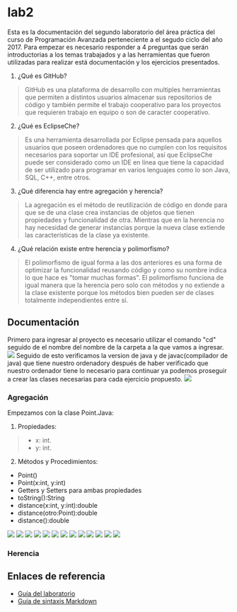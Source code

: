 # lab2
Esta es la documentación del segundo laboratorio del área práctica del curso de Programación Avanzada perteneciente a
el segudo ciclo del año 2017. Para empezar es necesario responder a 4 preguntas que serán introductorias a los
temas trabajados y a las herramientas que fueron utilizadas para realizar está documentación y los ejercicios presentados.
1. ¿Qué es GitHub?
> GitHub es una plataforma de desarrollo con multiples herramientas que permiten a distintos usuarios almacenar sus repositorios de código
> y también permite el trabajo cooperativo para los proyectos que requieren trabajo en equipo o son de caracter cooperativo.
2. ¿Qué es EclipseChe?
> Es una herramienta desarrollada por Eclipse pensada para aquellos usuarios que poseen ordenadores que no cumplen con los requisitos
> necesarios para soportar un IDE profesional, así que EclipseChe puede ser considerado como un IDE en línea que tiene la capacidad de
> ser utilizado para programar en varios lenguajes como lo son Java, SQL, C++, entre otros.
3. ¿Qué diferencia hay entre agregación y herencia?
> La agregación es el método de reutilización de código en donde para que se de una clase crea instancias de objetos que tienen
> propiedades y funcionalidad de otra. Mientras que en la herencia no hay necesidad de generar instancias porque la nueva clase
> extiende las características de la clase ya existente.
4. ¿Qué relación existe entre herencia y polimorfismo?
> El polimorfismo de igual forma a las dos anteriores es una forma de optimizar la funcionalidad reusando código y como su nombre 
> indica lo que hace es "tomar muchas formas". El polimorfismo funciona de igual manera que la herencia pero solo con métodos y no
> extiende a la clase existente porque los métodos bien pueden ser de clases totalmente independientes entre sí.
## Documentación 
Primero para ingresar al proyecto es necesario utilizar el comando "cd" seguido de el nombre del nombre de la carpeta a la que vamos a ingresar.
![](https://image.ibb.co/heQUCQ/img.png)
Seguido de esto verificamos la version de java y de javac(compilador de java) que tiene nuestro ordenadory después de haber verificado que nuestro ordenador tiene lo necesario para continuar ya podemos proseguir a crear las clases necesarias para cada ejercicio propuesto.
![](https://image.ibb.co/hznWRk/img5.png)
### Agregación
Empezamos con la clase Point.Java:
1. Propiedades:
> * x: int.
> * y: int.
2. Métodos y Procedimientos:
  - Point()
  - Point(x:int, y:int)
  - Getters y Setters para ambas propiedades
  - toString():String
  - distance(x:int, y:int):double
  - distance(otro:Point):double
  - distance():double


![](https://image.ibb.co/iMHbsQ/img2.png)
![](https://image.ibb.co/eJ9d6k/img1.png)
![](https://image.ibb.co/bxqwsQ/img3.png)
![](https://image.ibb.co/k3Pvmk/img4.png)
![](https://image.ibb.co/kURQmk/img6.png)
![](https://image.ibb.co/gsR2XQ/img7.png)
![](https://image.ibb.co/d6ycz5/img8.png)
![](https://image.ibb.co/ma24e5/img9.png)
![](https://image.ibb.co/egLJ6k/img10.png)
![](https://image.ibb.co/kdupCQ/img11.png)
![](https://image.ibb.co/hijZe5/img12.png)
![](https://image.ibb.co/hiWrRk/main.png)
![](https://image.ibb.co/jgZBRk/main1.png)
### Herencia

## Enlaces de referencia
- [Guía del laboratorio](https://github.com/tuxtor/prograavanzada2017/blob/master/lab/01-Laboratorio01.md)
- [Guía de sintaxis Markdown](https://daringfireball.net/projects/markdown/syntax)
